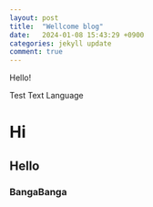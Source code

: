 ```yaml
---
layout: post
title:  "Wellcome blog"
date:   2024-01-08 15:43:29 +0900
categories: jekyll update
comment: true
---
```

Hello!

Test Text Language

# Hi

## Hello

### BangaBanga
